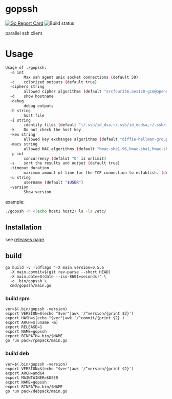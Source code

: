 # gopssh
[![Go Report Card](https://goreportcard.com/badge/github.com/masahide/gopssh)](https://goreportcard.com/report/github.com/masahide/gopssh)
![Build status](https://github.com/masahide/gopssh/actions/workflows/buildpkg.yml/badge.svg)

parallel ssh client


# Usage

```bash
Usage of ./gopssh:
  -a int
    	Max ssh agent unix socket connections (default 50)
  -c	colorized outputs (default true)
  -ciphers string
    	allowed cipher algorithms (default "arcfour256,aes128-gcm@openssh.com,chacha20-poly1305@openssh.com,aes128-ctr,aes192-ctr,aes256-ctr")
  -d	show hostname
  -debug
    	debug outputs
  -h string
    	host file
  -i string
    	identity files (default "~/.ssh/id_dsa,~/.ssh/id_ecdsa,~/.ssh/id_ed25519,~/.ssh/id_rsa")
  -k	Do not check the host key
  -kex string
    	allowed key exchanges algorithms (default "diffie-hellman-group1-sha1,diffie-hellman-group14-sha1,ecdh-sha2-nistp256,ecdh-sha2-nistp384,ecdh-sha2-nistp521,curve25519-sha256@libssh.org")
  -macs string
    	allowed MAC algorithms (default "hmac-sha1-96,hmac-sha1,hmac-sha2-256,hmac-sha2-256-etm@openssh.com")
  -p int
    	concurrency (defalut "0" is unlimit)
  -s	sort the results and output (default true)
  -timeout duration
    	maximum amount of time for the TCP connection to establish. (default 15s)
  -u string
    	username (default "$USER")
  -version
    	Show version
```

example:
```bash
./gopssh -h <(echo host1 host2) ls -la /etc/
```

## Installation

see [releases page](https://github.com/masahide/gopssh/releases).



## build

```
go build -v -ldflags "-X main.version=0.5.6
  -X main.commit=$(git rev-parse --short HEAD)
  -X main.date=$(date --iso-8601=seconds)" \
  -o .bin/gopssh \
  cmd/gopssh/main.go
```

### build rpm

```
ver=$(.bin/gopssh -version)
export VERSION=$(echo "$ver"|awk '/^version/{print $2}')
export HASH=$(echo "$ver"|awk '/^commit/{print $2}')
export ARCH=$(uname -m)
export RELEASE=1
export NAME=gopssh
export BINPATH=.bin/$NAME
go run pack/rpmpack/main.go
```


### build deb

```
ver=$(.bin/gopssh -version)
export VERSION=$(echo "$ver"|awk '/^version/{print $2}')
export ARCH=amd64
export MAINTAINER=$USER
export NAME=gopssh
export BINPATH=.bin/$NAME
go run pack/debpack/main.go
```

